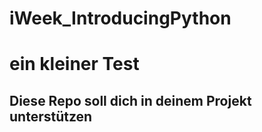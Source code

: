 # iWeek_IntroducingPython
# ein kleiner Test
## Diese Repo soll dich in deinem Projekt unterstützen  
